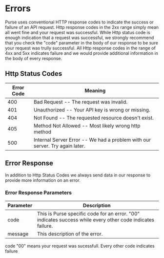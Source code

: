 # Errors

Purse uses conventional HTTP response codes to indicate the success or failure of an API request. Http response codes in the 2xx range simply mean all went fine and your request was successful. While Http status code is enough indication that a request was successful, we strongly recommend that you check the "code" parameter in the body of our response to be sure your request was trully successful. All Http response codes in the range of 4xx and 5xx indicates failure and we would provide additional information in the body of every response.


## Http Status Codes


Error Code | Meaning
---------- | -------
400 | Bad Request -- The request was invalid.
401 | Unauthorized -- Your API key is wrong or missing.
404 | Not Found -- The requested resource doesn't exist.
405 | Method Not Allowed -- Most likely wrong http method
500 | Internal Server Error -- We had a problem with our server. Try again later.


## Error Response

In addition to Http Status Codes we always send data in our response to provide more information on an error. 

### Error Response Parameters

Parameter | Description
--------- | -----------
code | This is Purse specific code for an error. "00" indicates success while every other code indicates failure.
message | This description of the error.

<aside class="notice">code "00" means your request was sucessfull. Every other code indicates failure</aside>